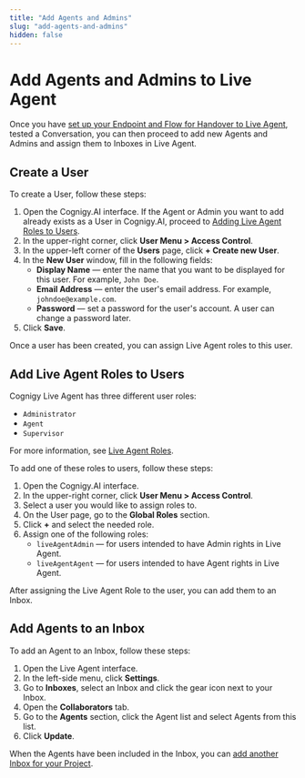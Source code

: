 ```yaml
---
title: "Add Agents and Admins" 
slug: "add-agents-and-admins" 
hidden: false 
---
```


# Add Agents and Admins to Live Agent

Once you have [set up your Endpoint and Flow for Handover to Live Agent](live-agent-setup-handover.md), tested a Conversation, you can then proceed to add new Agents and Admins and assign them to Inboxes in Live Agent.

## Create a User

To create a User, follow these steps:

1. Open the Cognigy.AI interface. If the Agent or Admin you want to add already exists as a User in Cognigy.AI, proceed to [Adding Live Agent Roles to Users](#Adding-Live-Agent-Roles-to-Users).
2. In the upper-right corner, click **User Menu > Access Control**.
3. In the upper-left corner of the **Users** page, click **+ Create new User**. 
4. In the **New User** window, fill in the following fields:
    - **Display Name** — enter the name that you want to be displayed for this user. For example, `John Doe`.
    - **Email Address** — enter the user's email address. For example, `johndoe@example.com`.
    - **Password** — set a password for the user's account. A user can change a password later.
5. Click **Save**.

Once a user has been created, you can assign Live Agent roles to this user.

## Add Live Agent Roles to Users

Cognigy Live Agent has three different user roles:

- `Administrator`
- `Agent`
- `Supervisor`

For more information, see [Live Agent Roles](../../../live-agent/roles.md).

To add one of these roles to users, follow these steps:

1. Open the Cognigy.AI interface.
2. In the upper-right corner, click **User Menu > Access Control**. 
3. Select a user you would like to assign roles to.
4. On the User page, go to the **Global Roles** section. 
5. Click **+** and select the needed role. 
6. Assign one of the following roles:
    - `liveAgentAdmin` — for users intended to have Admin rights in Live Agent.
    - `liveAgentAgent` — for users intended to have Agent rights in Live Agent.

After assigning the Live Agent Role to the user, you can add them to an Inbox.

## Add Agents to an Inbox

To add an Agent to an Inbox, follow these steps:

1. Open the Live Agent interface.
2. In the left-side menu, click **Settings**.
3. Go to **Inboxes**, select an Inbox and click the gear icon next to your Inbox.
4. Open the **Collaborators** tab. 
5. Go to the **Agents** section, click the Agent list and select Agents from this list. 
6. Click **Update**.

When the Agents have been included in the Inbox, you can [add another Inbox for your Project](https://docs.cognigy.com/ai/handover-providers/live-agent-setup/live-agent-setup-additional-inbox/).